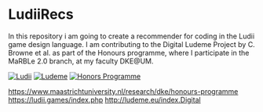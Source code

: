 # LudiiRecs
In this repository i am going to create a recommender for coding in the Ludii game design language. I am contributing to the Digital Ludeme Project by C. Browne et al. as part of the Honours programme, where I participate in the MaRBLe 2.0 branch, at my faculty DKE@UM.

[![Ludii](https://ludii.games/images/logo-clover-c-border.gif)](https://ludii.games/index.php)
[![Ludeme](http://ludeme.eu/images/logo-35-e-1.png)](http://ludeme.eu/index.html)
[![Honors Programme](https://ludii.games/images/um-logo-42.jpg)](https://www.maastrichtuniversity.nl/research/dke/honours-programme)

https://www.maastrichtuniversity.nl/research/dke/honours-programme
https://ludii.games/index.php
http://ludeme.eu/index.Digital
